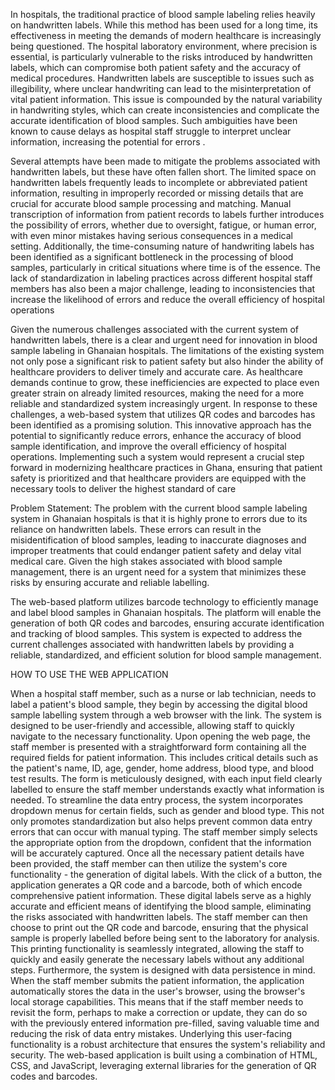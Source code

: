 In hospitals, the traditional practice of blood sample labeling relies heavily on handwritten labels. While this method has been used for a long time, its effectiveness in meeting the demands of modern healthcare is increasingly being questioned. The hospital laboratory environment, where precision is essential, is particularly vulnerable to the risks introduced by handwritten labels, which can compromise both patient safety and the accuracy of medical procedures. Handwritten labels are susceptible to issues such as illegibility, where unclear handwriting can lead to the misinterpretation of vital patient information. This issue is compounded by the natural variability in handwriting styles, which can create inconsistencies and complicate the accurate identification of blood samples. Such ambiguities have been known to cause delays as hospital staff struggle to interpret unclear information, increasing the potential for errors .


Several attempts have been made to mitigate the problems associated with handwritten labels, but these have often fallen short. The limited space on handwritten labels frequently leads to incomplete or abbreviated patient information, resulting in improperly recorded or missing details that are crucial for accurate blood sample processing and matching. Manual transcription of information from patient records to labels further introduces the possibility of errors, whether due to oversight, fatigue, or human error, with even minor mistakes having serious consequences in a medical setting. Additionally, the time-consuming nature of handwriting labels has been identified as a significant bottleneck in the processing of blood samples, particularly in critical situations where time is of the essence. The lack of standardization in  labeling practices across different hospital staff members has also been a major challenge, leading to inconsistencies that increase the likelihood of errors and reduce the overall efficiency of hospital operations 


Given the numerous challenges associated with the current system of handwritten labels, there is a clear and urgent need for innovation in blood sample labeling in Ghanaian hospitals. The limitations of the existing system not only pose a significant risk to patient safety but also hinder the ability of healthcare providers to deliver timely and accurate care. As healthcare demands continue to grow, these inefficiencies are expected to place even greater strain on already limited resources, making the need for a more reliable and standardized system increasingly urgent. In response to these challenges, a web-based system that utilizes QR codes and barcodes has been identified as a promising solution. This innovative approach has the potential to significantly reduce errors, enhance the accuracy of blood sample identification, and improve the overall efficiency of hospital operations. Implementing such a system would represent a crucial step forward in modernizing healthcare practices in Ghana, ensuring that patient safety is prioritized and that healthcare providers are equipped with the necessary tools to deliver the highest standard of care 


Problem Statement: The problem with the current blood sample labeling system in Ghanaian hospitals is that it is highly prone to errors due to its reliance on handwritten labels. These errors can result in the misidentification of blood samples, leading to inaccurate diagnoses and improper treatments that could endanger patient safety and delay vital medical care. Given the high stakes associated with blood sample management, there is an urgent need for a system that minimizes these risks by ensuring accurate and reliable labelling.


The  web-based platform utilizes barcode technology to efficiently manage and label blood samples in Ghanaian hospitals. The platform will enable the generation of both QR codes and barcodes, ensuring accurate identification and tracking of blood samples. This system is expected to address the current challenges associated with handwritten labels by providing a reliable, standardized, and efficient solution for blood sample management.



HOW TO USE THE WEB APPLICATION

When a hospital staff member, such as a nurse or lab technician, needs to label a patient's blood sample, they begin by accessing the digital blood sample labelling system through a web browser with the link. The system is designed to be user-friendly and accessible, allowing staff to quickly navigate to the necessary functionality.
Upon opening the web page, the staff member is presented with a straightforward form containing all the required fields for patient information. This includes critical details such as the patient's name, ID, age, gender, home address, blood type, and blood test results. The form is meticulously designed, with each input field clearly labelled to ensure the staff member understands exactly what information is needed.
To streamline the data entry process, the system incorporates dropdown menus for certain fields, such as gender and blood type. This not only promotes standardization but also helps prevent common data entry errors that can occur with manual typing. The staff member simply selects the appropriate option from the dropdown, confident that the information will be accurately captured.
Once all the necessary patient details have been provided, the staff member can then utilize the system's core functionality - the generation of digital labels. With the click of a button, the application generates a QR code and a barcode, both of which encode comprehensive patient information. These digital labels serve as a highly accurate and efficient means of identifying the blood sample, eliminating the risks associated with handwritten labels.
The staff member can then choose to print out the QR code and barcode, ensuring that the physical sample is properly labelled before being sent to the laboratory for analysis. This printing functionality is seamlessly integrated, allowing the staff to quickly and easily generate the necessary labels without any additional steps.
Furthermore, the system is designed with data persistence in mind. When the staff member submits the patient information, the application automatically stores the data in the user's browser, using the browser's local storage capabilities. This means that if the staff member needs to revisit the form, perhaps to make a correction or update, they can do so with the previously entered information pre-filled, saving valuable time and reducing the risk of data entry mistakes.
Underlying this user-facing functionality is a robust architecture that ensures the system's reliability and security. The web-based application is built using a combination of HTML, CSS, and JavaScript, leveraging external libraries for the generation of QR codes and barcodes.
